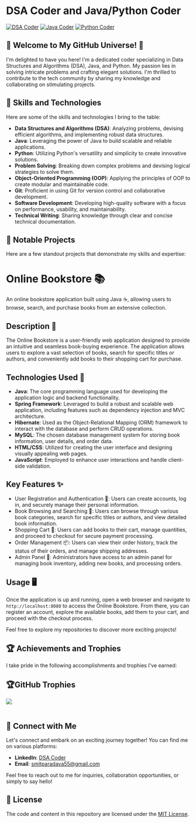 # DSA Coder and Java/Python Coder

[![DSA Coder](https://img.shields.io/badge/DSA-Coder-blue)](https://www.linkedin.com/in/dsa-coder)
[![Java Coder](https://img.shields.io/badge/Java-Coder-orange)](https://www.linkedin.com/in/java-coder)
[![Python Coder](https://img.shields.io/badge/Python-Coder-green)](https://www.linkedin.com/in/python-coder)

## **🚀 Welcome to My GitHub Universe! 🌌**

I'm delighted to have you here! I'm a dedicated coder specializing in Data Structures and Algorithms (DSA), Java, and Python. My passion lies in solving intricate problems and crafting elegant solutions. I'm thrilled to contribute to the tech community by sharing my knowledge and collaborating on stimulating projects.

## **🔧 Skills and Technologies**

Here are some of the skills and technologies I bring to the table:

- **Data Structures and Algorithms (DSA)**: Analyzing problems, devising efficient algorithms, and implementing robust data structures.
- **Java**: Leveraging the power of Java to build scalable and reliable applications.
- **Python**: Utilizing Python's versatility and simplicity to create innovative solutions.
- **Problem Solving**: Breaking down complex problems and devising logical strategies to solve them.
- **Object-Oriented Programming (OOP)**: Applying the principles of OOP to create modular and maintainable code.
- **Git**: Proficient in using Git for version control and collaborative development.
- **Software Development**: Developing high-quality software with a focus on performance, usability, and maintainability.
- **Technical Writing**: Sharing knowledge through clear and concise technical documentation.

## **🚀 Notable Projects**

Here are a few standout projects that demonstrate my skills and expertise:

# Online Bookstore 📚

An online bookstore application built using Java ☕️, allowing users to browse, search, and purchase books from an extensive collection.

## Description 📖

The Online Bookstore is a user-friendly web application designed to provide an intuitive and seamless book-buying experience. The application allows users to explore a vast selection of books, search for specific titles or authors, and conveniently add books to their shopping cart for purchase.

## Technologies Used 🚀

- **Java**: The core programming language used for developing the application logic and backend functionality.
- **Spring Framework**: Leveraged to build a robust and scalable web application, including features such as dependency injection and MVC architecture.
- **Hibernate**: Used as the Object-Relational Mapping (ORM) framework to interact with the database and perform CRUD operations.
- **MySQL**: The chosen database management system for storing book information, user details, and order data.
- **HTML/CSS**: Utilized for creating the user interface and designing visually appealing web pages.
- **JavaScript**: Employed to enhance user interactions and handle client-side validation.

## Key Features ✨

- User Registration and Authentication 🔐: Users can create accounts, log in, and securely manage their personal information.
- Book Browsing and Searching 🔎: Users can browse through various book categories, search for specific titles or authors, and view detailed book information.
- Shopping Cart 🛒: Users can add books to their cart, manage quantities, and proceed to checkout for secure payment processing.
- Order Management 📦: Users can view their order history, track the status of their orders, and manage shipping addresses.
- Admin Panel 👑: Administrators have access to an admin panel for managing book inventory, adding new books, and processing orders.


## Usage 🖥️

Once the application is up and running, open a web browser and navigate to `http://localhost:8080` to access the Online Bookstore. From there, you can register an account, explore the available books, add them to your cart, and proceed with the checkout process.


Feel free to explore my repositories to discover more exciting projects!

## **🏆 Achievements and Trophies**

I take pride in the following accomplishments and trophies I've earned:

 ## 🏆GitHub Trophies
![](https://github-profile-trophy.vercel.app/?username=dharmikgohil&theme=nord&no-frame=true&no-bg=false&margin-w=4)
  <br />
    <br />
## **🤝 Connect with Me**

Let's connect and embark on an exciting journey together! You can find me on various platforms:

- **LinkedIn**: [DSA Coder](https://www.linkedin.com/in/smit-paradva-696a63202)
- **Email**: [smitparadava55@gmail.com](mailto:your-email@example.com)


Feel free to reach out to me for inquiries, collaboration opportunities, or simply to say hello!

## **📜 License**

The code and content in this repository are licensed under the [MIT License](LICENSE).
